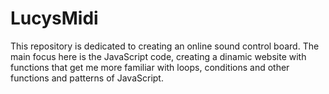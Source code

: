 # LucysMidi
This repository is dedicated to creating an online sound control board. The main focus here is the JavaScript code, creating a dinamic website with functions that get me more familiar with loops, conditions and other functions and patterns of JavaScript.

